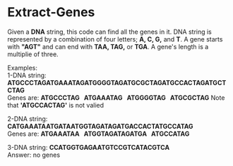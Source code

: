 # Extract-Genes
Given a **DNA** string, this code can find all the genes in it.
DNA string is represented by a combination of four letters; **A, C, G,** and **T**. A gene starts with **"AGT"** and can end with **TAA, TAG,** or **TGA**. A gene's length is a multiplie of three.

Examples: \
1-DNA string: **ATGCCCTAGATGAAATAGATGGGGTAGATGCGCTAGATGCCACTAGATGCTCTAG**\
   Genes are: **ATGCCCTAG	&nbsp;	ATGAAATAG	&nbsp;	ATGGGGTAG	&nbsp;	ATGCGCTAG**
   Note that **'ATGCCACTAG'** is not valied

2-DNA string: **CATGAAATAATGATAATGGTAGATAGATGACCACTATGCCATAG**\
  Genes are: **ATGAAATAA &nbsp; ATGGTAGATAGATGA &nbsp; ATGCCATAG**
  
3-DNA string: **CCATGGTGAGAATGTCCGTCATACGTCA**\
  Answer: no genes


